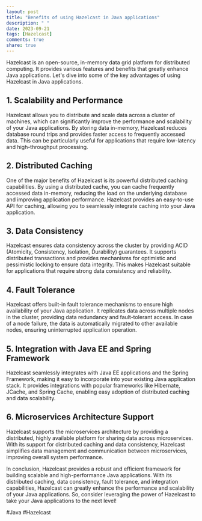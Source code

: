 ```yaml
---
layout: post
title: "Benefits of using Hazelcast in Java applications"
description: " "
date: 2023-09-21
tags: [Hazelcast]
comments: true
share: true
---
```


Hazelcast is an open-source, in-memory data grid platform for distributed computing. It provides various features and benefits that greatly enhance Java applications. Let's dive into some of the key advantages of using Hazelcast in Java applications.

## 1. **Scalability and Performance**
Hazelcast allows you to distribute and scale data across a cluster of machines, which can significantly improve the performance and scalability of your Java applications. By storing data in-memory, Hazelcast reduces database round trips and provides faster access to frequently accessed data. This can be particularly useful for applications that require low-latency and high-throughput processing.

## 2. **Distributed Caching**
One of the major benefits of Hazelcast is its powerful distributed caching capabilities. By using a distributed cache, you can cache frequently accessed data in-memory, reducing the load on the underlying database and improving application performance. Hazelcast provides an easy-to-use API for caching, allowing you to seamlessly integrate caching into your Java application.

## 3. **Data Consistency**
Hazelcast ensures data consistency across the cluster by providing ACID (Atomicity, Consistency, Isolation, Durability) guarantees. It supports distributed transactions and provides mechanisms for optimistic and pessimistic locking to ensure data integrity. This makes Hazelcast suitable for applications that require strong data consistency and reliability.

## 4. **Fault Tolerance**
Hazelcast offers built-in fault tolerance mechanisms to ensure high availability of your Java application. It replicates data across multiple nodes in the cluster, providing data redundancy and fault-tolerant access. In case of a node failure, the data is automatically migrated to other available nodes, ensuring uninterrupted application operation.

## 5. **Integration with Java EE and Spring Framework**
Hazelcast seamlessly integrates with Java EE applications and the Spring Framework, making it easy to incorporate into your existing Java application stack. It provides integrations with popular frameworks like Hibernate, JCache, and Spring Cache, enabling easy adoption of distributed caching and data scalability.

## 6. **Microservices Architecture Support**
Hazelcast supports the microservices architecture by providing a distributed, highly available platform for sharing data across microservices. With its support for distributed caching and data consistency, Hazelcast simplifies data management and communication between microservices, improving overall system performance.

In conclusion, Hazelcast provides a robust and efficient framework for building scalable and high-performance Java applications. With its distributed caching, data consistency, fault tolerance, and integration capabilities, Hazelcast can greatly enhance the performance and scalability of your Java applications. So, consider leveraging the power of Hazelcast to take your Java applications to the next level!

#Java #Hazelcast